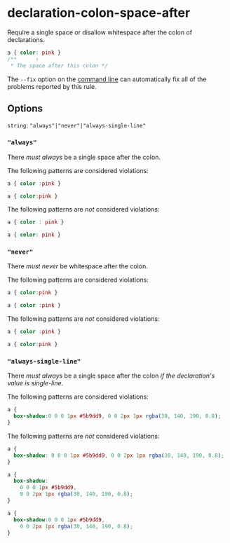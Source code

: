 # declaration-colon-space-after

Require a single space or disallow whitespace after the colon of declarations.

```css
a { color: pink }
/**      ↑
 * The space after this colon */
```

The `--fix` option on the [command line](../../../docs/user-guide/cli.md#autofixing-errors) can automatically fix all of the problems reported by this rule.

## Options

`string`: `"always"|"never"|"always-single-line"`

### `"always"`

There *must always* be a single space after the colon.

The following patterns are considered violations:

```css
a { color :pink }
```

```css
a { color:pink }
```

The following patterns are *not* considered violations:

```css
a { color : pink }
```

```css
a { color: pink }
```

### `"never"`

There *must never* be whitespace after the colon.

The following patterns are considered violations:

```css
a { color:pink }
```

```css
a { color :pink }
```

The following patterns are *not* considered violations:

```css
a { color :pink }
```

```css
a { color:pink }
```

### `"always-single-line"`

There *must always* be a single space after the colon *if the declaration's value is single-line*.

The following patterns are considered violations:

```css
a {
  box-shadow:0 0 0 1px #5b9dd9, 0 0 2px 1px rgba(30, 140, 190, 0.8);
}
```

The following patterns are *not* considered violations:

```css
a {
  box-shadow: 0 0 0 1px #5b9dd9, 0 0 2px 1px rgba(30, 140, 190, 0.8);
}
```

```css
a {
  box-shadow:
    0 0 0 1px #5b9dd9,
    0 0 2px 1px rgba(30, 140, 190, 0.8);
}
```

```css
a {
  box-shadow:0 0 0 1px #5b9dd9,
    0 0 2px 1px rgba(30, 140, 190, 0.8);
}
```
